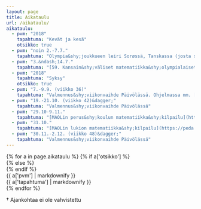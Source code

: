 ```yaml
---
layout: page
title: Aikataulu
url: /aikataulu/
aikataulu:
  - pvm: "2018"
    tapahtuma: "Kevät ja kesä"
    otsikko: true
  - pvm: "noin 2.-7.7."
    tapahtuma: "Olympia&shy;joukkueen leiri Sorøssä, Tanskassa (josta siirtymä suoraan Romaniaan)"
  - pvm: "3.&ndash;14.7."
    tapahtuma: "[59. Kansain&shy;väliset matematiikka&shy;olympialaiset](http://www.imo2018.org/) Cluj-Napocassa Romaniassa"
  - pvm: "2018"
    tapahtuma: "Syksy"
    otsikko: true
  - pvm: "7.-9.9. (viikko 36)"
    tapahtuma: "Valmennus&shy;viikonvaihde Päivölässä. Ohjelmassa mm. [iranilainen geometria&shy;kilpailu](http://igo-official.ir/?lang=en) erikseen kutsutuille ja Baltian tie -joukkueen valinta&shy;koe, johon kaikki voivat osallistua."
  - pvm: "19.-21.10. (viikko 42)&dagger;"
    tapahtuma: "Valmennus&shy;viikonvaihde Päivölässä"
  - pvm: "29.10-9.11."
    tapahtuma: "[MAOLin perus&shy;koulun matematiikka&shy;kilpailu](https://peda.net/yhdistykset/maol-ry/kilpailut/ntk/pm)"
  - pvm: "31.10."
    tapahtuma: "[MAOLin lukion matematiikka&shy;kilpailu](https://peda.net/yhdistykset/maol-ry/kilpailut/ntk/lm)"
  - pvm: "30.11.-2.12. (viikko 48)&dagger;"
    tapahtuma: "Valmennus&shy;viikonvaihde Päivölässä"
---
```

<div class="list-group">
{% for a in page.aikataulu %}
{% if a['otsikko'] %}<div class="list-group-item-info row">{% else %}<div class="list-group-item row">{% endif %}
<div class="col-sm-3">{{ a['pvm'] | markdownify }}</div>
<div class="col-sm-9">{{ a['tapahtuma'] | markdownify }}</div>
</div>
{% endfor %}
</div>
  <p>&dagger; Ajankohtaa ei ole vahvistettu</p>
